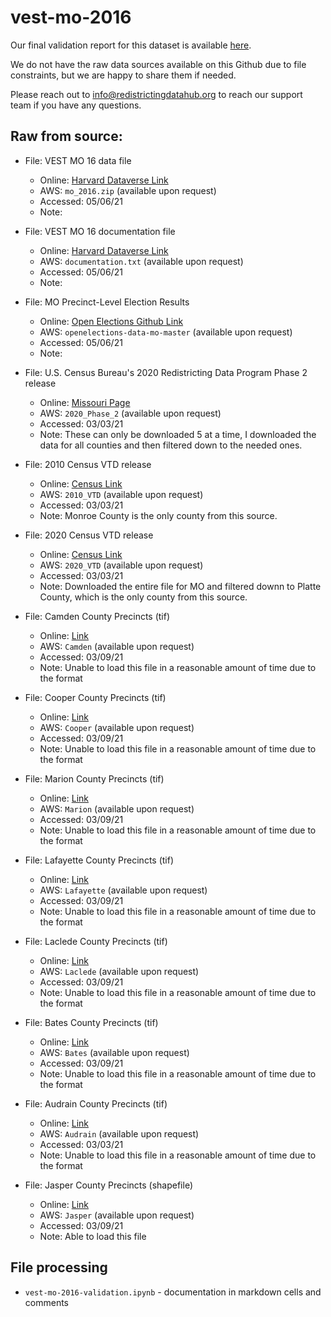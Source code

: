 # vest-mo-2016

Our final validation report for this dataset is available [here](https://redistrictingdatahub.org/dataset/vest-2016-missouri-precinct-and-election-results/). 

We do not have the raw data sources available on this Github due to file constraints, but we are happy to share them if needed. 

Please reach out to info@redistrictingdatahub.org to reach our support team if you have any questions.

## **Raw from source:**
- File: VEST MO 16 data file
  - Online: [Harvard Dataverse Link](https://dataverse.harvard.edu/file.xhtml?fileId=4366198&version=56.0)
  - AWS: `mo_2016.zip` (available upon request)
  - Accessed: 05/06/21
  - Note:

- File: VEST MO 16 documentation file
  - Online: [Harvard Dataverse Link](https://dataverse.harvard.edu/file.xhtml?fileId=4499004&version=56.0)
  - AWS: `documentation.txt` (available upon request)
  - Accessed: 05/06/21
  - Note:

- File: MO Precinct-Level Election Results
  - Online: [Open Elections Github Link](https://github.com/openelections/openelections-data-mo/tree/master/2016)
  - AWS: `openelections-data-mo-master` (available upon request)
  - Accessed: 05/06/21
  - Note:

- File: U.S. Census Bureau's 2020 Redistricting Data Program Phase 2 release
  - Online: [Missouri Page](https://www.census.gov/geo/partnerships/pvs/partnership19v2/st29_mo.html)
  - AWS: `2020_Phase_2` (available upon request)
  - Accessed: 03/03/21
  - Note: These can only be downloaded 5 at a time, I downloaded the data for all counties and then filtered down to the needed ones.

- File: 2010 Census VTD release
  - Online: [Census Link](https://www.census.gov/cgi-bin/geo/shapefiles/index.php?year=2010&layergroup=Voting+Districts)
  - AWS: `2010_VTD` (available upon request)
  - Accessed: 03/03/21
  - Note:  Monroe County is the only county from this source.

- File: 2020 Census VTD release
  - Online: [Census Link](https://www.census.gov/geographies/mapping-files/time-series/geo/tiger-line-file.html)
  - AWS: `2020_VTD` (available upon request)
  - Accessed: 03/03/21
  - Note:  Downloaded the entire file for MO and filtered downn to Platte County, which is the only county from this source.

- File: Camden County Precincts (tif)
  - Online: [Link](https://camdengis.integritygis.com/H5/Index.html?viewer=camden)
  - AWS: `Camden` (available upon request)
  - Accessed: 03/09/21
  - Note: Unable to load this file in a reasonable amount of time due to the format  

- File: Cooper County Precincts (tif)
  - Online: [Link](https://coopergis.integritygis.com/H5/Index.html?viewer=cooper)
  - AWS: `Cooper` (available upon request)
  - Accessed: 03/09/21
  - Note: Unable to load this file in a reasonable amount of time due to the format  

- File: Marion County Precincts (tif)
  - Online: [Link](https://mariongis.integritygis.com/H5/Index.html?viewer=marion_public)
  - AWS: `Marion` (available upon request)
  - Accessed: 03/09/21
  - Note: Unable to load this file in a reasonable amount of time due to the format 

- File: Lafayette County Precincts (tif)
  - Online: [Link](https://lafayettegis.integritygis.com/H5/Index.html?viewer=lafayette)
  - AWS: `Lafayette` (available upon request)
  - Accessed: 03/09/21
  - Note: Unable to load this file in a reasonable amount of time due to the format 

- File: Laclede County Precincts (tif)
  - Online: [Link](https://lacledegis.integritygis.com/H5/Index.html?viewer=laclede)
  - AWS: `Laclede` (available upon request)
  - Accessed: 03/09/21
  - Note: Unable to load this file in a reasonable amount of time due to the format

- File: Bates County Precincts (tif)
  - Online: [Link](https://batesgis.integritygis.com/H5/Index.html?viewer=bates)
  - AWS: `Bates` (available upon request)
  - Accessed: 03/09/21
  - Note: Unable to load this file in a reasonable amount of time due to the format

- File: Audrain County Precincts (tif)
  - Online: [Link](https://audraingis.integritygis.com/H5/Index.html?viewer=audrain)
  - AWS: `Audrain` (available upon request)
  - Accessed: 03/03/21
  - Note: Unable to load this file in a reasonable amount of time due to the format

- File: Jasper County Precincts (shapefile)
  - Online: [Link](https://jaspercountymogisintiatives-jcmo.hub.arcgis.com/datasets/voting-precincts-2020)
  - AWS: `Jasper` (available upon request)
  - Accessed: 03/09/21
  - Note: Able to load this file

## File processing

- `vest-mo-2016-validation.ipynb` - documentation in markdown cells and comments
